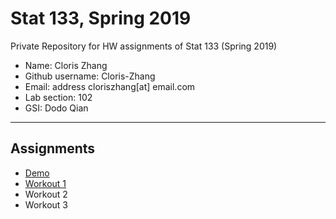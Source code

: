 # Stat 133, Spring 2019

Private Repository for HW assignments of Stat 133 (Spring 2019)

- Name: Cloris Zhang
- Github username: Cloris-Zhang
- Email: address cloriszhang[at] email.com
- Lab section: 102
- GSI: Dodo Qian

-----

## Assignments

- [Demo](demo)
- [Workout 1](workout1)
- Workout 2
- Workout 3


